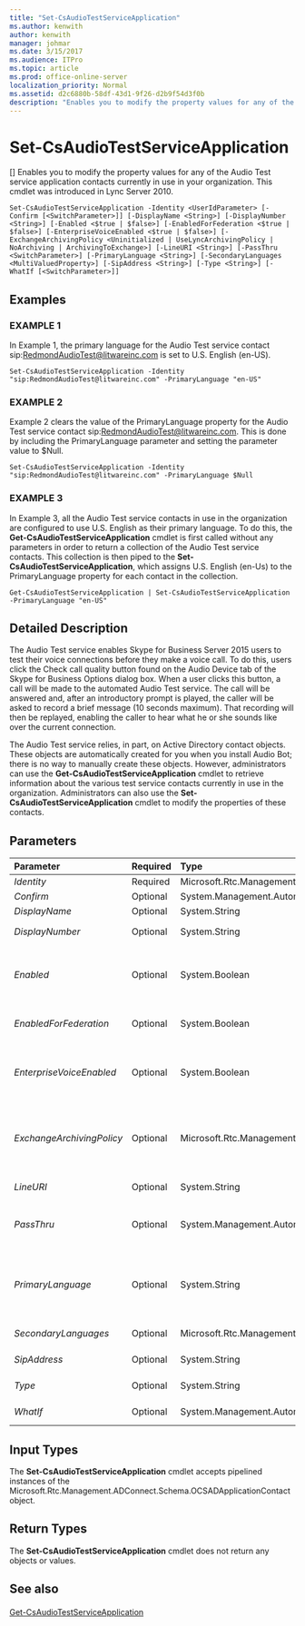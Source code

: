 ```yaml
---
title: "Set-CsAudioTestServiceApplication"
ms.author: kenwith
author: kenwith
manager: johmar
ms.date: 3/15/2017
ms.audience: ITPro
ms.topic: article
ms.prod: office-online-server
localization_priority: Normal
ms.assetid: d2c6880b-58df-43d1-9f26-d2b9f54d3f0b
description: "Enables you to modify the property values for any of the Audio Test service application contacts currently in use in your organization. This cmdlet was introduced in Lync Server 2010."
---
```


# Set-CsAudioTestServiceApplication
[]
Enables you to modify the property values for any of the Audio Test service application contacts currently in use in your organization. This cmdlet was introduced in Lync Server 2010.
  
```
Set-CsAudioTestServiceApplication -Identity <UserIdParameter> [-Confirm [<SwitchParameter>]] [-DisplayName <String>] [-DisplayNumber <String>] [-Enabled <$true | $false>] [-EnabledForFederation <$true | $false>] [-EnterpriseVoiceEnabled <$true | $false>] [-ExchangeArchivingPolicy <Uninitialized | UseLyncArchivingPolicy | NoArchiving | ArchivingToExchange>] [-LineURI <String>] [-PassThru <SwitchParameter>] [-PrimaryLanguage <String>] [-SecondaryLanguages <MultiValuedProperty>] [-SipAddress <String>] [-Type <String>] [-WhatIf [<SwitchParameter>]]

```

## Examples

### EXAMPLE 1

In Example 1, the primary language for the Audio Test service contact sip:RedmondAudioTest@litwareinc.com is set to U.S. English (en-US).
  
```
Set-CsAudioTestServiceApplication -Identity "sip:RedmondAudioTest@litwareinc.com" -PrimaryLanguage "en-US" 
```

### EXAMPLE 2

Example 2 clears the value of the PrimaryLanguage property for the Audio Test service contact sip:RedmondAudioTest@litwareinc.com. This is done by including the PrimaryLanguage parameter and setting the parameter value to $Null.
  
```
Set-CsAudioTestServiceApplication -Identity "sip:RedmondAudioTest@litwareinc.com" -PrimaryLanguage $Null 
```

### EXAMPLE 3

In Example 3, all the Audio Test service contacts in use in the organization are configured to use U.S. English as their primary language. To do this, the **Get-CsAudioTestServiceApplication** cmdlet is first called without any parameters in order to return a collection of the Audio Test service contacts. This collection is then piped to the **Set-CsAudioTestServiceApplication**, which assigns U.S. English (en-Us) to the PrimaryLanguage property for each contact in the collection.
  
```
Get-CsAudioTestServiceApplication | Set-CsAudioTestServiceApplication -PrimaryLanguage "en-US"
```

## Detailed Description

The Audio Test service enables Skype for Business Server 2015 users to test their voice connections before they make a voice call. To do this, users click the Check call quality button found on the Audio Device tab of the Skype for Business Options dialog box. When a user clicks this button, a call will be made to the automated Audio Test service. The call will be answered and, after an introductory prompt is played, the caller will be asked to record a brief message (10 seconds maximum). That recording will then be replayed, enabling the caller to hear what he or she sounds like over the current connection.
  
The Audio Test service relies, in part, on Active Directory contact objects. These objects are automatically created for you when you install Audio Bot; there is no way to manually create these objects. However, administrators can use the **Get-CsAudioTestServiceApplication** cmdlet to retrieve information about the various test service contacts currently in use in the organization. Administrators can also use the **Set-CsAudioTestServiceApplication** cmdlet to modify the properties of these contacts.
  
## Parameters

|**Parameter**|**Required**|**Type**|**Description**|
|:-----|:-----|:-----|:-----|
| _Identity_ <br/> |Required  <br/> |Microsoft.Rtc.Management.AD.UserIdParameter  <br/> |SIP address of the audio test service contact to be modified.  <br/> |
| _Confirm_ <br/> |Optional  <br/> |System.Management.Automation.SwitchParameter  <br/> |Prompts you for confirmation before executing the command.  <br/> |
| _DisplayName_ <br/> |Optional  <br/> |System.String  <br/> |Active Directory display name of the contact object.  <br/> |
| _DisplayNumber_ <br/> |Optional  <br/> |System.String  <br/> |Although a valid property, DisplayNumber is not actually used with the Audio Test service.  <br/> |
| _Enabled_ <br/> |Optional  <br/> |System.Boolean  <br/> |Indicates whether or not the contact object has been enabled for Skype for Business Server 2015. If you set this value to False ($False), the contact will no longer be able to log on to Skype for Business Server 2015; setting this value to True ($True) re-enables the contact's logon privileges.  <br/> |
| _EnabledForFederation_ <br/> |Optional  <br/> |System.Boolean  <br/> |Indicates whether this contact is available to users from a federated domain. If set to False, only users within your organization will have access to the contact.  <br/> |
| _EnterpriseVoiceEnabled_ <br/> |Optional  <br/> |System.Boolean  <br/> |Indicates whether the contact object has been enabled for Enterprise Voice, which is the Microsoft implementation of Voice over Internet Protocol (VoIP). With Enterprise Voice, users can use make telephone calls by using the Internet rather than by using the standard telephone network.  <br/> |
| _ExchangeArchivingPolicy_ <br/> |Optional  <br/> |Microsoft.Rtc.Management.ADConnect.Core.ExchangeArchivingPolicyOptionsEnum  <br/> |Indicates where the contact's instant messaging sessions are archived. Allowed values are:  <br/> Uninitialized  <br/> UseLyncArchivingPolicy  <br/> ArchivingToExchange  <br/> NoArchiving  <br/> |
| _LineURI_ <br/> |Optional  <br/> |System.String  <br/> |Although a valid property, LineUri is not actually used with the Audio Test service.  <br/> |
| _PassThru_ <br/> |Optional  <br/> |System.Management.Automation.SwitchParameter  <br/> |Enables you to pass a user object through the pipeline that represents the user being assigned the policy. By default, the **Set-CsAudioTestServiceApplication** cmdlet does not pass objects through the pipeline. <br/> |
| _PrimaryLanguage_ <br/> |Optional  <br/> |System.String  <br/> |Primary language used for the audio test service. The language must be configured using one of the allowed language codes; for example, en-US for U.S. English; fr-FR for French; etc. To return a list of the available language codes, type the following command at the Windows PowerShell prompt:  <br/>  `Get-CsDialInConferencingLanguageList | Select-Object -ExpandProperty Languages.` <br/> |
| _SecondaryLanguages_ <br/> |Optional  <br/> |Microsoft.Rtc.Management.ADConnect.Core.MultiValuedProperty  <br/> |Although a valid property, SecondaryLanguages is not actually used with the Audio Test service.  <br/> |
| _SipAddress_ <br/> |Optional  <br/> |System.String  <br/> |This parameter is currently disabled. You cannot change the SIP address using Set-CsAudioTestServiceApplication.  <br/> |
| _Type_ <br/> |Optional  <br/> |System.String  <br/> |Indicates the type of test contact being deployed. By default, contacts are listed as Automaton, which means they can interact with callers.  <br/> |
| _WhatIf_ <br/> |Optional  <br/> |System.Management.Automation.SwitchParameter  <br/> |Describes what would happen if you executed the command without actually executing the command.  <br/> |
   
## Input Types

The **Set-CsAudioTestServiceApplication** cmdlet accepts pipelined instances of the Microsoft.Rtc.Management.ADConnect.Schema.OCSADApplicationContact object.
  
## Return Types

The **Set-CsAudioTestServiceApplication** cmdlet does not return any objects or values.
  
## See also

#### 

[Get-CsAudioTestServiceApplication](get-csaudiotestserviceapplication.md)

